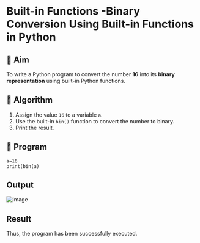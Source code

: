 # Built-in Functions -Binary Conversion Using Built-in Functions in Python

## 🎯 Aim
To write a Python program to convert the number **16** into its **binary representation** using built-in Python functions.

## 🧠 Algorithm
1. Assign the value `16` to a variable `a`.
2. Use the built-in `bin()` function to convert the number to binary.
3. Print the result.

## 🧾 Program
```
a=16 
print(bin(a)
```
## Output

![image](https://github.com/user-attachments/assets/485d74ee-6fd4-4198-84a7-9fb6df9128eb)


## Result
Thus, the program has been successfully executed. 
